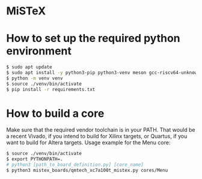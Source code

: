 # MiSTeX
# How to set up the required python environment
```sh
$ sudo apt update
$ sudo apt install -y python3-pip python3-venv meson gcc-riscv64-unknown-elf
$ python -m venv venv
$ source ./venv/bin/activate
$ pip install -r requirements.txt
```

# How to build a core
Make sure that the required vendor toolchain is in your PATH.
That would be a recent Vivado, if you intend to build for Xilinx targets,
or Quartus, if you want to build for Altera targets.
Usage example for the Menu core:

```sh
$ source ./venv/bin/activate
$ export PYTHONPATH=.
# python3 [path_to_board_definition.py] [core_name]
$ python3 mistex_boards/qmtech_xc7a100t_mistex.py cores/Menu
```
